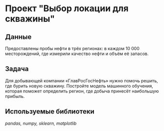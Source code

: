 # Проект "Выбор локации для скважины"


## Данные

Предоставлены пробы нефти в трёх регионах: в каждом 10 000 месторождений, где измерили качество нефти и объём её запасов.

## Задача

Для добывающей компании «ГлавРосГосНефть» нужно помочь решить, где бурить новую скважину.
Постройте модель машинного обучения, которая поможет определить регион, где добыча принесёт наибольшую прибыль. 


## Используемые библиотеки
*pandas, numpy, sklearn, matplotlib*
